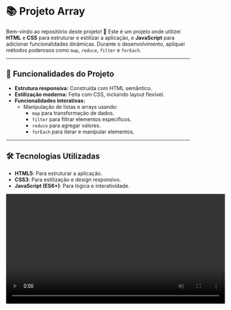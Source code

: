 # 📚 Projeto Array

Bem-vindo ao repositório deste projeto! 🚀 Este é um projeto onde utilizei **HTML** e **CSS** para estruturar e estilizar a aplicação, e **JavaScript** para adicionar funcionalidades dinâmicas. Durante o desenvolvimento, apliquei métodos poderosos como `map`, `reduce`, `filter` e `forEach`.

---

## 🎯 Funcionalidades do Projeto

- **Estrutura responsiva:** Construída com HTML semântico.
- **Estilização moderna:** Feita com CSS, incluindo layout flexível.
- **Funcionalidades interativas:** 
  - Manipulação de listas e arrays usando:
    - `map` para transformação de dados.
    - `filter` para filtrar elementos específicos.
    - `reduce` para agregar valores.
    - `forEach` para iterar e manipular elementos.

---

## 🛠️ Tecnologias Utilizadas

- **HTML5**: Para estruturar a aplicação.
- **CSS3**: Para estilização e design responsivo.
- **JavaScript (ES6+)**: Para lógica e interatividade.

<video src="" controls width="600"></video>
